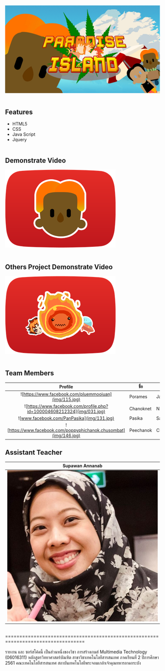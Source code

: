 ![If this image is not loaded, your network is suck!!!](img/thumbnail.jpg)<br><br>

## Features
* HTML5
* CSS
* Java Script
* Jquery
<br><br>


## Demonstrate Video
[![](img/ytcover.png)](https://www.youtube.com/watch?v=Rrfed-AC93Q&t=7s&feature=youtu.be "")
<br><br>


## Others Project Demonstrate Video
[![](img/another_cast.png)](https://www.youtube.com/watch?v=tirJaGAf9Uc&feature=youtu.be "")
<br><br>


## Team Members
| Profile |ชื่อ|นามสกุล|GitHub Username|รหัสนักศึกษา|
|:-:|--|------|---------------|---------|
|![https://www.facebook.com/pluemmooiuan](img/115.jpg)|Porames|Jariyayanyong|[@huayong1678](https://github.com/huayong1678)|61070115|
|![https://www.facebook.com/profile.php?id=100004608212324](img/031.jpg)|Chanoknet|Nuatongdee|[@x](x)|61070031|
|![www.facebook.com/PanPasika](img/131.jpg)|Pasika|Sa-nguansab|[PasikaSanguansab](https://github.com/PasikaSanguansab)|61070131|
|![https://www.facebook.com/poppyphichanok.chusombat](img/146.jpg)|Peechanok|Chusombat|[@x](x)|61070146|<br><br>


## Assistant Teacher
|Supawan Annanab|
|:-:|
|![](img/xxx.jpg)|
<br>
==================================================================================<br><br>
รายงาน และ ซอร์สโค้ดนี้ เป็นส่วนหนึ่งของวิชา การสร้างเกมส์ Multimedia Technology (06016311)
หลักสูตรวิทยาศาสตร์บัณฑิต สาขาวิชาเทคโนโลยีสารสนเทศ
ภาคเรียนที่ 2 ปีการศึกษา 2561
คณะเทคโนโลยีสารสนเทศ
สถาบันเทคโนโลยีพระจอมเกล้าเจ้าคุณทหารลาดกระบัง
